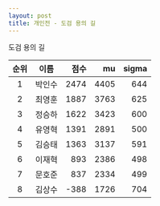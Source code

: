 ```yaml
---
layout: post
title: 개인전 - 도검 용의 길
---
```


도검 용의 길

| 순위 | 이름 | 점수 | mu | sigma |
|:---:|:---:|---:|---:|---:|
| 1 | 박인수 | 2474 | 4405 | 644 |
| 2 | 최영훈 | 1887 | 3763 | 625 |
| 3 | 정승하 | 1622 | 3423 | 600 |
| 4 | 유영혁 | 1391 | 2891 | 500 |
| 5 | 김승태 | 1363 | 3137 | 591 |
| 6 | 이재혁 | 893 | 2386 | 498 |
| 7 | 문호준 | 837 | 2334 | 499 |
| 8 | 김상수 | -388 | 1726 | 704 |

